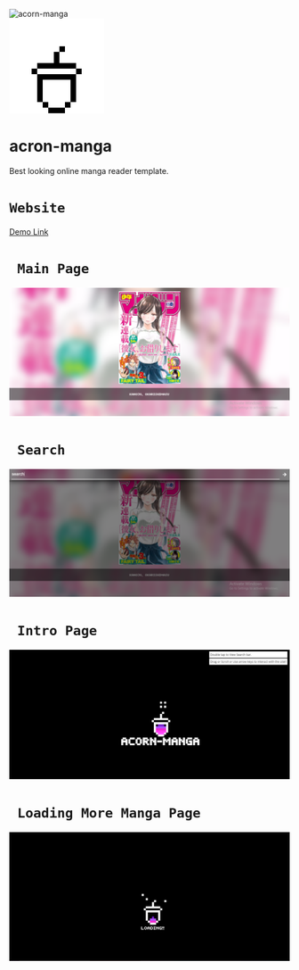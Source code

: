 ![acorn-manga](https://img.shields.io/github/license/sairash/acorn-manga)<br/>
<img src="img/acorn_anime_tv_black_2.gif"><br/>
# acron-manga
 Best looking online manga reader template.
 
 # `Website`
 
[Demo Link](sairash.github.io/acorn-manga)

 # ` Main Page`
<img src="screenshots/acorn-manga-main.PNG"><br/>

# ` Search`
<img src="screenshots/search-manga.PNG"><br/>

# ` Intro Page`
<img src="screenshots/acorn-manga.PNG"><br/>


# ` Loading More Manga Page`
<img src="screenshots/acorn-loading.PNG"><br/>
